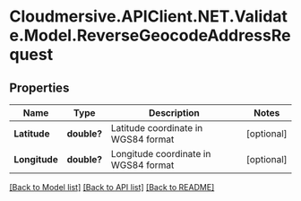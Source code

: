 # Cloudmersive.APIClient.NET.Validate.Model.ReverseGeocodeAddressRequest
## Properties

Name | Type | Description | Notes
------------ | ------------- | ------------- | -------------
**Latitude** | **double?** | Latitude coordinate in WGS84 format | [optional] 
**Longitude** | **double?** | Longitude coordinate in WGS84 format | [optional] 

[[Back to Model list]](../README.md#documentation-for-models) [[Back to API list]](../README.md#documentation-for-api-endpoints) [[Back to README]](../README.md)

